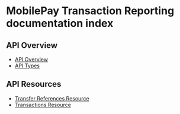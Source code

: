# MobilePay Transaction Reporting documentation index

## API Overview

 - [API Overview](./api/overview.md)
 - [API Types](./api/types.MD)

## API Resources

 - [Transfer References Resource](./api/resources/transfer-references.md)
 - [Transactions Resource](./api/resources/transactions.md)
 
